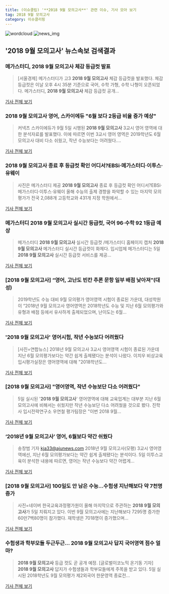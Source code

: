 ```yaml
---
title: (이슈클립) '**2018 9월 모의고사**' 관련 이슈, 기사 모아 보기
tag: 2018 9월 모의고사
category: 이슈클리핑
---
```

![wordcloud](https://s3.ap-northeast-2.amazonaws.com/lyrics101-wordcloud/2018-09-05-1536135948.png)
![news_img](https://user-images.githubusercontent.com/42597476/44507050-1206f400-a6e4-11e8-8d98-7ffbfebb353f.png)
## **'**2018 9월 모의고사**'** 뉴스속보 검색결과
### 메가스터디, **2018 9월 모의고사** 체감 등급컷 발표

>[서울경제] 메가스터디가 고3 **2018 9월 모의고사** 체감 등급컷을 발표했다. 체감 등급컷은 이날 오후 4시 35분 기준으로 국어, 수학 가형, 수학 나형이 오픈되었다. 메가스터디, **2018 9월 모의고사** 체감 등급컷 공개...

<a href="http://www.sedaily.com/NewsView/1S4IQAGAPN" target="_blank">기사 전체 보기</a>

### **2018 9월 모의고사** 영어, 스카이에듀 "6월 보다 2등급 비율 증가 예상"

>커넥츠 스카이에듀가 9월 5일 시행된 **2018 9월 모의고사** 3교시 영어 영역에 대한 분석자료를 발표했다.  이에 따르면 이번 3교시 영어 영역은 2019학년도 6월 모의고사 대비 다소 쉬웠고, 작년 수능보다는 어려웠다....

<a href="http://moneys.mt.co.kr/news/mwView.php?no=2018090516418057685" target="_blank">기사 전체 보기</a>

### **2018 9월 모의고사** 종료 후 등급컷 확인 어디서?EBSi·메가스터디·이투스·유웨이

>사진은 메가스터디 제공 **2018 9월 모의고사** 종료 후 등급컷 확인 어디서?EBSi·메가스터디·이투스·유웨이 올해 수능의 출제 경향을 파악할 수 있는 마지막 모의평가가 전국 2,088개 고등학교와 431개 지정 학원에서...

<a href="http://news20.busan.com/controller/newsController.jsp?newsId=20180905000089" target="_blank">기사 전체 보기</a>

### 메가스터디 **2018 9월 모의고사** 실시간 등급컷, 국어 96·수학 92 1등급 예상

>메가스터디 **2018 9월 모의고사** 실시간 등급컷 /메가스터디 홈페이지 캡처  **2018 9월 모의고사** 메가스터디 실시간 등급컷이 화제다. 입시업체 메가스터디는 5일 **2018 9월 모의고사** 실시간 등급컷 서비스를 제공...

<a href="http://www.kyeongin.com/main/view.php?key=20180905001653467" target="_blank">기사 전체 보기</a>

### [**2018 9월 모의고사**] “영어, 고난도 빈칸 추론 문항 일부 배점 낮아져”(대성)

>2019학년도 수능 대비 9월 모의평가 영어영역 시험이 종료된 가운데, 대성학원이 “2018년 9월 모의고사 영어영역은 2018학년도 수능 및 지난 6월 모의평가와 유형과 배점 등에서 유사하게 출제되었으며, 난이도는 6월...

<a href="http://edu.donga.com/?p=article&ps=view&at_no=20180905144333747134" target="_blank">기사 전체 보기</a>

### '**2018 9월 모의고사**' 영어시험, 작년 수능보다 어려웠다

>[사진=연합뉴스] 2018년 9월 모의고사 3교시 영어영역 시험이 종료된 가운데 지난 6월 모의평가보다는 약간 쉽게 출제됐다는 분석이 나왔다. 이치우 비상교육 입시평가실장은 영어영역에 대해 "2018학년도...

<a href="http://news.hankyung.com/article/2018090538967" target="_blank">기사 전체 보기</a>

### [**2018 9월 모의고사**] "영어영역, 작년 수능보단 다소 어려웠다"

>5일 실시된 '**2018 9월 모의고사**' 영어영역에 대해 교육업계는 대부분 지난 6월 모의고사에 비해서는 쉬웠지만 작년 수능보단 다소 어려웠을 것으로 봤다. 진학사 입시전략연구소 우연철 평가팀장은 "이번 2018 9월...

<a href="http://www.newscj.com/news/articleView.html?idxno=552422" target="_blank">기사 전체 보기</a>

### ‘2018년 9월 모의고사’ 영어, 6월보다 약간 쉬웠다

>송창범 기자 kja33@ajunews.com 2018년 9월 모의고사(모평) 3교시 영어영역에선, 지난 6월 모의평가보다는 약간 쉽게 출제됐다는 분석이다. 5일 이투스교육이 분석한 내용에 따르면, 영어는 작년 수능보다 약간 어렵게...

<a href="http://www.ajunews.com/view/20180905153645874" target="_blank">기사 전체 보기</a>

### [**2018 9월 모의고사**] 100일도 안 남은 수능...수험생 지난해보다 약 7천명 증가

>사진=네이버 한국교육과정평가원이 올해 마지막으로 주관하는 **2018 9월 모의고사**가 5일 치뤄지고 있다. 이번 9월 모의고사에는 지난해보다 7295명 증가한 60만7백80명이 참가했다. 재학생은 7018명이 증가했으며...

<a href="http://www.gukjenews.com/news/articleView.html?idxno=986495" target="_blank">기사 전체 보기</a>

### 수험생과 학부모들 두근두근... **2018 9월 모의고사** 답지 국어영역 점수 얼마?

>**2018 9월 모의고사** 등급 컷도 곧 공개 예정. [글로벌이코노믹 온기동 기자] **2018 9월 모의고사** 답지가 수험생들과 학부모들에게 주목을 받고 있다. 5일 실시된 2018학년도 9월 모의평가 제2외국어 한문영역 종료전...

<a href="http://www.g-enews.com/ko-kr/news/article/news_all/2018090517154637314e4869c120_1/article.html" target="_blank">기사 전체 보기</a>


